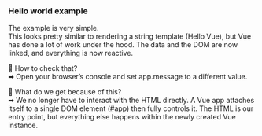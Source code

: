 ### Hello world example

<p> The example is very simple.<br>
This looks pretty similar to rendering a string template (Hello Vue), but Vue has done a lot of work under the hood. 
The data and the DOM are now linked, and everything is now reactive. 

🤔 How to check that?<br>
➡ Open your browser’s console and set app.message to a different value. 

🤔 What do we get because of this?<br>
➡ We no longer have to interact with the HTML directly. A Vue app attaches itself to a single DOM element (#app) 
then fully controls it. The HTML is our entry point, but everything else happens within the newly created Vue instance.
